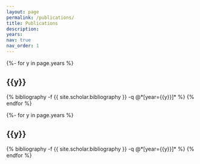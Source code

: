 ```yaml
---
layout: page
permalink: /publications/
title: Publications
description: 
years: 
nav: true
nav_order: 1
---
```

<!-- _pages/publications.md -->
<div class="Preprints">

{%- for y in page.years %}
  <h2 class="year">{{y}}</h2>
  {% bibliography -f {{ site.scholar.bibliography }} -q @*[year={{y}}]* %}
{% endfor %}

</div>

<div class="Publications">

{%- for y in page.years %}
  <h2 class="year">{{y}}</h2>
  {% bibliography -f {{ site.scholar.bibliography }} -q @*[year={{y}}]* %}
{% endfor %}

</div>